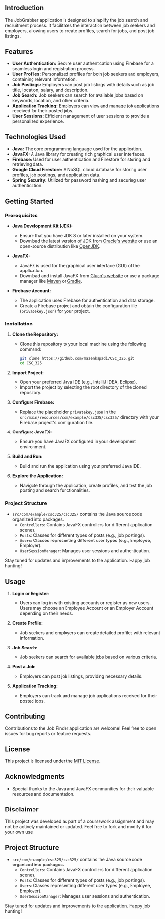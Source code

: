 ## Introduction

The JobGrabber application is designed to simplify the job search and recruitment process. It facilitates the interaction between job seekers and employers, allowing users to create profiles, search for jobs, and post job listings.

## Features

- **User Authentication:** Secure user authentication using Firebase for a seamless login and registration process.
- **User Profiles:** Personalized profiles for both job seekers and employers, containing relevant information.
- **Job Postings:** Employers can post job listings with details such as job title, location, salary, and description.
- **Job Search:** Job seekers can search for available jobs based on keywords, location, and other criteria.
- **Application Tracking:** Employers can view and manage job applications received for their posted jobs.
- **User Sessions:** Efficient management of user sessions to provide a personalized experience.

## Technologies Used

- **Java:** The core programming language used for the application.
- **JavaFX:** A Java library for creating rich graphical user interfaces.
- **Firebase:** Used for user authentication and Firestore for storing and retrieving data.
- **Google Cloud Firestore:** A NoSQL cloud database for storing user profiles, job postings, and application data.
- **Spring Security:** Utilized for password hashing and securing user authentication.

## Getting Started

### Prerequisites

- **Java Development Kit (JDK):**
  - Ensure that you have JDK 8 or later installed on your system.
  - Download the latest version of JDK from [Oracle's website](https://www.oracle.com/java/technologies/javase-downloads.html) or use an open-source distribution like [OpenJDK](https://openjdk.java.net/).

- **JavaFX:**
  - JavaFX is used for the graphical user interface (GUI) of the application.
  - Download and install JavaFX from [Gluon's website](https://gluonhq.com/products/javafx/) or use a package manager like [Maven](https://openjfx.io/openjfx-docs/#maven) or [Gradle](https://openjfx.io/openjfx-docs/#gradle).

- **Firebase Account:**
  - The application uses Firebase for authentication and data storage.
  - Create a Firebase project and obtain the configuration file (`privatekey.json`) for your project.

### Installation

1. **Clone the Repository:**
   - Clone this repository to your local machine using the following command:
     ```bash
     git clone https://github.com/mazenkapadi/CSC_325.git
     cd CSC_325
     ```

2. **Import Project:**
   - Open your preferred Java IDE (e.g., IntelliJ IDEA, Eclipse).
   - Import the project by selecting the root directory of the cloned repository.

3. **Configure Firebase:**
   - Replace the placeholder `privatekey.json` in the `src/main/resources/com/example/csc325/csc325/` directory with your Firebase project's configuration file.

4. **Configure JavaFX:**
   - Ensure you have JavaFX configured in your development environment.

5. **Build and Run:**
   - Build and run the application using your preferred Java IDE.

6. **Explore the Application:**
   - Navigate through the application, create profiles, and test the job posting and search functionalities.

### Project Structure

- `src/com/example/csc325/csc325/` contains the Java source code organized into packages.
  - `Controllers`: Contains JavaFX controllers for different application scenes.
  - `Posts`: Classes for different types of posts (e.g., job postings).
  - `Users`: Classes representing different user types (e.g., Employee, Employer).
  - `UserSessionManager`: Manages user sessions and authentication.

Stay tuned for updates and improvements to the application. Happy job hunting!


## Usage

1. **Login or Register:**
   - Users can log in with existing accounts or register as new users. Users may choose an Employee Account or an Employer Account depending on their needs.

2. **Create Profile:**
   - Job seekers and employers can create detailed profiles with relevant information.

3. **Job Search:**
   - Job seekers can search for available jobs based on various criteria.

4. **Post a Job:**
   - Employers can post job listings, providing necessary details.

5. **Application Tracking:**
   - Employers can track and manage job applications received for their posted jobs.

## Contributing

Contributions to the Job Finder application are welcome! Feel free to open issues for bug reports or feature requests.

## License

This project is licensed under the [MIT License](LICENSE).

## Acknowledgments

- Special thanks to the Java and JavaFX communities for their valuable resources and documentation.

## Disclaimer

This project was developed as part of a coursework assignment and may not be actively maintained or updated. Feel free to fork and modify it for your own use.

## Project Structure

- `src/com/example/csc325/csc325/` contains the Java source code organized into packages.
  - `Controllers`: Contains JavaFX controllers for different application scenes.
  - `Posts`: Classes for different types of posts (e.g., job postings).
  - `Users`: Classes representing different user types (e.g., Employee, Employer).
  - `UserSessionManager`: Manages user sessions and authentication.

Stay tuned for updates and improvements to the application. Happy job hunting!
